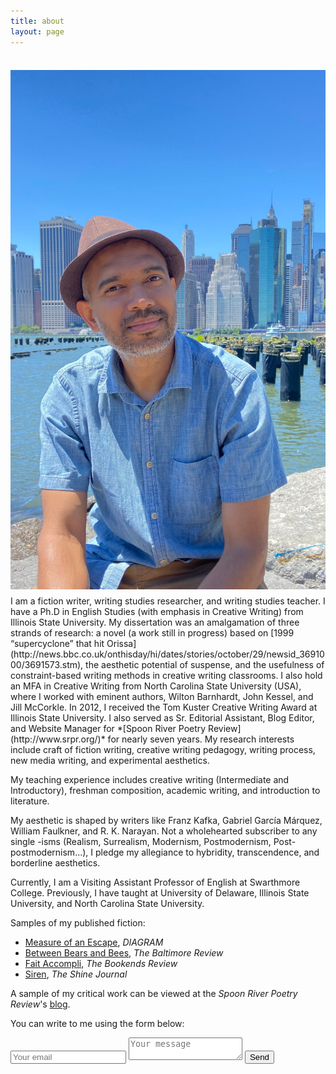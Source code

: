 ```yaml
---
title: about
layout: page
---
```

<br>
<img style="float: left; margin: 5px 20px 10px 0px;" src="/assets/images/shailenmishra1.jpg" />I am a fiction writer, writing studies researcher, and writing studies teacher. I have a Ph.D in English Studies (with emphasis in Creative Writing) from Illinois State University. My dissertation was an amalgamation of three strands of research: a novel (a work still in progress) based on [1999 “supercyclone” that hit Orissa](http://news.bbc.co.uk/onthisday/hi/dates/stories/october/29/newsid_3691000/3691573.stm), the aesthetic potential of suspense, and the usefulness of constraint-based writing methods in creative writing classrooms. I also hold an MFA in Creative Writing from North Carolina State University (USA), where I worked with eminent authors, Wilton Barnhardt, John Kessel, and Jill McCorkle. In 2012, I received the Tom Kuster Creative Writing Award at Illinois State University. I also served as Sr. Editorial Assistant, Blog Editor, and Website Manager for *[Spoon River Poetry Review](http://www.srpr.org/)* for nearly seven years. My research interests include craft of fiction writing, creative writing pedagogy, writing process, new media writing, and experimental aesthetics.

My teaching experience includes creative writing (Intermediate and Introductory), freshman composition, academic writing, and introduction to literature.

My aesthetic is shaped by writers like Franz Kafka, Gabriel García Márquez, William Faulkner, and R. K. Narayan. Not a wholehearted subscriber to any single -isms (Realism, Surrealism, Modernism, Postmodernism, Post-postmodernism…), I pledge my allegiance to hybridity, transcendence, and borderline aesthetics.

Currently, I am a Visiting Assistant Professor of English at Swarthmore College. Previously, I have taught at University of Delaware, Illinois State University, and North Carolina State University.

Samples of my published fiction: 

- [Measure of an Escape](https://thediagram.com/23_1/mishra.html), *DIAGRAM*  
- [Between Bears and Bees](https://baltimorereview.org/index.php/winter_2021/contributor/shailen-mishra), *The Baltimore Review*
- [Fait Accompli](https://thebookendsreview.com/2020/03/06/fait-accompli/), *The Bookends Review*
- [Siren](https://www.theshinejournal.net/mishrashailen.htm), *The Shine Journal*

A sample of my critical work can be viewed at the *Spoon River Poetry Review*'s [blog](https://www.srpr.org/blog/category/space-in-culture/).

You can write to me using the form below:

<form method="POST" action="https://formspree.io/shailenmishra80@gmail.com">
  <input type="email" name="email" placeholder="Your email">
  <input type="hidden" name="_subject" value="Thanks for writing to me" />
  <textarea name="message" placeholder="Your message"></textarea>
  <input type="hidden" name="_next" value="https://shailenmishra.com/thanks/" />
  <input type="hidden" name="_format" value="plain" />
  <button type="submit">Send</button>
</form>
